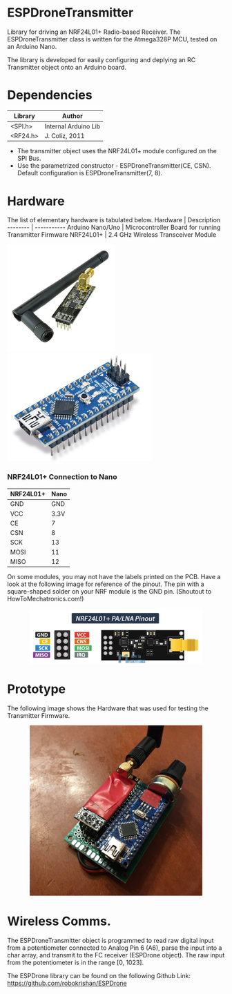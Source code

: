 # ESPDroneTransmitter
Library for driving an NRF24L01+ Radio-based Receiver. The ESPDroneTransmitter class is written for the Atmega328P MCU, tested on an Arduino Nano.

The library is developed for easily configuring and deplying an RC Transmitter object onto an Arduino board.

# Dependencies
Library | Author
------- | ------
<SPI.h> | Internal Arduino Lib
<RF24.h> | J. Coliz, 2011

- The transmitter object uses the NRF24L01+ module configured on the SPI Bus. 
- Use the parametrized constructor - ESPDroneTransmitter(CE, CSN). Default configuration is ESPDroneTransmitter(7, 8).

# Hardware
The list of elementary hardware is tabulated below.
Hardware | Description
-------- | -----------
Arduino Nano/Uno | Microcontroller Board for running Transmitter Firmware
NRF24L01+ | 2.4 GHz Wireless Transceiver Module

<p align="left">
  <img src="/img/nrf.jpeg" height="250" />
  <img src="/img/nano.jpg" height="250" /> 
</p>

### NRF24L01+ Connection to Nano
NRF24L01+ | Nano
--------- | ----
GND | GND
VCC | 3.3V
CE | 7
CSN | 8
SCK | 13
MOSI | 11
MISO | 12

On some modules, you may not have the labels printed on the PCB. Have a look at the following image for reference of the pinout. The pin with a square-shaped solder on your NRF module is the GND pin. (Shoutout to HowToMechatronics.com!)

<p align="center">
  <img src="/img/nrfpins.png" width=400 />
</p>


# Prototype
The following image shows the Hardware that was used for testing the Transmitter Firmware.
<p align="center">
  <img src="/img/transmitter.jpg" width="400" />
</p>


# Wireless Comms.
The ESPDroneTransmitter object is programmed to read raw digital input from a potentiometer connected to Analog Pin 6 (A6), parse the input into a char array, and transmit to the FC receiver (ESPDrone object). The raw input from the potentiometer is in the range [0, 1023].

The ESPDrone library can be found on the following Github Link: https://github.com/robokrishan/ESPDrone
